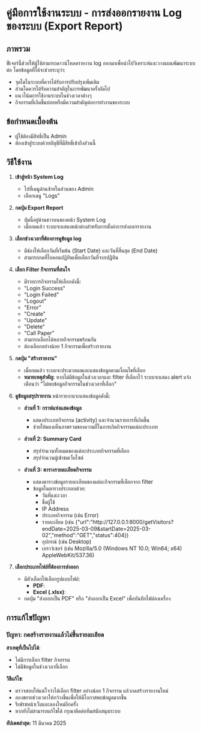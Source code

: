    # คู่มือการใช้งานระบบ - การส่งออกรายงาน Log ของระบบ (Export Report)

   ## ภาพรวม
   ฟีเจอร์นี้ช่วยให้ผู้ใช้สามารถดาวน์โหลดรายงาน log ออกมาเพื่อนำไปวิเคราะห์และวางแผนพัฒนาระบบต่อ โดยข้อมูลที่ได้จะช่วยระบุว่า:
   - จุดใดในระบบที่ควรได้รับการปรับปรุงเพิ่มเติม
   - ส่วนใดควรได้รับความสำคัญในการพัฒนาครั้งถัดไป
   - แนวโน้มการใช้งานระบบในช่วงเวลาต่างๆ
   - กิจกรรมที่เกิดขึ้นบ่อยหรือมีความสำคัญต่อการทำงานของระบบ

   ## ข้อกำหนดเบื้องต้น
   - ผู้ใช้ต้องมีสิทธิ์เป็น Admin
   - ต้องเข้าสู่ระบบด้วยบัญชีที่มีสิทธิ์เข้าถึงส่วนนี้

   ## วิธีใช้งาน
   1. **เข้าสู่หน้า System Log**
      - ไปที่เมนูด้านซ้ายในส่วนของ Admin
      - เลือกเมนู "Logs"

   2. **กดปุ่ม Export Report**
      - ปุ่มนี้อยู่ด้านขวาบนของหน้า System Log
      - เมื่อกดแล้ว ระบบจะแสดงหน้าต่างสำหรับการตั้งค่าการส่งออกรายงาน

   3. **เลือกช่วงเวลาที่ต้องการดูข้อมูล log**  
      - มีช่องให้เลือกวันที่เริ่มต้น (Start Date) และวันที่สิ้นสุด (End Date)
      - สามารถกดที่ไอคอนปฏิทินเพื่อเลือกวันที่จากปฏิทิน


   4. **เลือก Filter กิจกรรมที่สนใจ**
      - มีรายการกิจกรรมให้เลือกดังนี้:
      - "Login Success" 
      - "Login Failed" 
      - "Logout" 
      - "Error" 
      - "Create" 
      - "Update" 
      - "Delete" 
      - "Call Paper" 
      - สามารถเลือกได้หลายกิจกรรมพร้อมกัน
      - ต้องเลือกอย่างน้อย 1 กิจกรรมเพื่อสร้างรายงาน

   5. **กดปุ่ม "สร้างรายงาน"**
      - เมื่อกดแล้ว ระบบจะประมวลผลและแสดงข้อมูลตามเงื่อนไขที่เลือก
      - **หมายเหตุสำคัญ**: หากไม่มีข้อมูลในช่วงเวลาและ filter ที่เลือกไว้ ระบบจะแสดง alert แจ้งเตือนว่า "ไม่พบข้อมูลกิจกรรมในช่วงเวลาที่เลือก"

   6. **ดูข้อมูลสรุปรายงาน**
      หน้ารายงานจะแสดงข้อมูลดังนี้:
      - **ส่วนที่ 1: กราฟแท่งแสดงข้อมูล**
         - แสดงประเภทกิจกรรม (activity) และจำนวนรายการที่เกิดขึ้น
         - ช่วยให้มองเห็นภาพรวมของความถี่ในการเกิดกิจกรรมแต่ละประเภท
      
      - **ส่วนที่ 2: Summary Card**
         - สรุปจำนวนทั้งหมดของแต่ละประเภทกิจกรรมที่เลือก
         - สรุปจำนวนผู้เข้าชมเว็บไซต์ 
      
      - **ส่วนที่ 3: ตารางรายละเอียดกิจกรรม**
         - แสดงตารางข้อมูลรายละเอียดของแต่ละกิจกรรมที่เลือกจาก filter
         - ข้อมูลในตารางประกอบด้วย:
            - วันที่และเวลา 
            - ชื่อผู้ใช้ 
            - IP Address 
            - ประเภทกิจกรรม (เช่น Error)
            - รายละเอียด (เช่น {"url":"http:\/\/127.0.0.1:8000\/getVisitors?endDate=2025-03-09&startDate=2025-03-02","method":"GET","status":404})
            - อุปกรณ์ (เช่น Desktop)
            - เบราว์เซอร์ (เช่น Mozilla/5.0 (Windows NT 10.0; Win64; x64) AppleWebKit/537.36)
      

   7. **เลือกประเภทไฟล์ที่ต้องการส่งออก**
      - มีตัวเลือกให้เลือกรูปแบบไฟล์:
         - **PDF**: 
         - **Excel (.xlsx)**: 
      - กดปุ่ม "ส่งออกเป็น PDF" หรือ "ส่งออกเป็น Excel" เพื่อบันทึกไฟล์ลงเครื่อง

   ## การแก้ไขปัญหา

   ### ปัญหา: กดสร้างรายงานแล้วไม่ขึ้นรายละเอียด
   **สาเหตุที่เป็นไปได้**:
   - ไม่มีการเลือก filter กิจกรรม
   - ไม่มีข้อมูลในช่วงเวลาที่เลือก

   **วิธีแก้ไข**:
   - ตรวจสอบให้แน่ใจว่าได้เลือก filter อย่างน้อย 1 กิจกรรม แล้วกดสร้างรายงานใหม่
   - ลองขยายช่วงเวลาให้กว้างขึ้นเพื่อให้มีโอกาสพบข้อมูลมากขึ้น
   - รีเฟรชหน้าเว็บและลองใหม่อีกครั้ง
   - หากยังไม่สามารถแก้ไขได้ กรุณาติดต่อทีมสนับสนุนระบบ


   **อัปเดตล่าสุด:** 11 มีนาคม 2025

